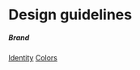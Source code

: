 # Design guidelines</h1>
<div class="row">
	<div class="col-6 col-md-4">
		<div class="list-group">
			<h5 class="list-group-header"><i class="fal fa-fw fa-pencil"></i> Brand</h5>
			<a class="list-group-item" href="identity.php">Identity</a>
			<a class="list-group-item" href="colors.php">Colors</a>
		</div>
	</div>
</div>